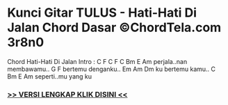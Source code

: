 
 # Kunci Gitar TULUS - Hati-Hati Di Jalan Chord Dasar ©ChordTela.com 3r8n0


Chord Hati-Hati Di Jalan Intro : C F C F C Bm E Am perjala..nan membawamu.. G F bertemu denganku.. Em Am Dm ku bertemu kamu.. C Bm E Am seperti..mu yang ku

###  <a href="https://shortlighzx.web.app?sq=Kunci Gitar TULUS - Hati-Hati Di Jalan Chord Dasar ©ChordTela.com"> >> VERSI LENGKAP KLIK DISINI << </a>
